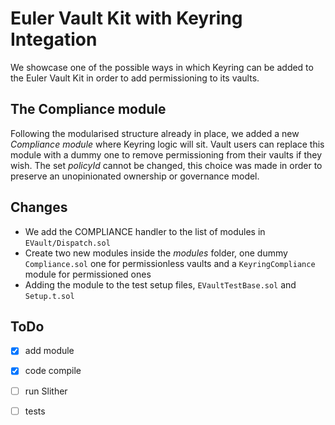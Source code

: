 # Euler Vault Kit with Keyring Integation
We showcase one of the possible ways in which Keyring can be added to the Euler Vault Kit in order to add permissioning to its vaults.

## The Compliance module
Following the modularised structure already in place, we added a new *Compliance module* where Keyring logic will sit. Vault users can replace this module with a dummy one to remove permissioning from their vaults if they wish.
The set *policyId* cannot be changed, this choice was made in order to preserve an unopinionated ownership or governance model.

## Changes
- We add the COMPLIANCE handler to the list of modules in `EVault/Dispatch.sol`
- Create two new modules inside the *modules* folder, one dummy `Compliance.sol` one for permissionless vaults and a `KeyringCompliance` module for permissioned ones
- Adding the module to the test setup files, `EVaultTestBase.sol` and `Setup.t.sol`

## ToDo
- [x] add module
- [x] code compile
- [ ] run Slither
- [ ] tests

